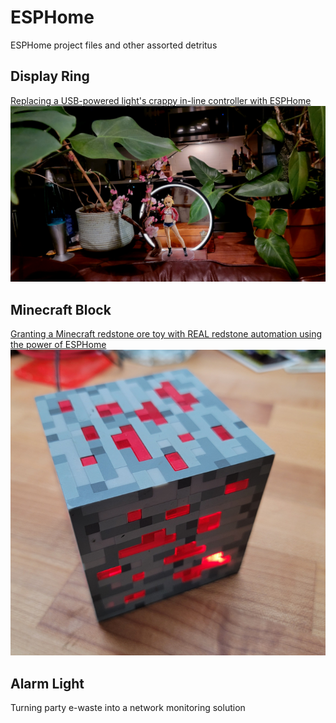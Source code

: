 # ESPHome
ESPHome project files and other assorted detritus 

## Display Ring 
[Replacing a USB-powered light's crappy in-line controller with ESPHome](DisplayRing/README.md)
![DisplayRing](./DisplayRing/displayring_installed.png)

## Minecraft Block
[Granting a Minecraft redstone ore toy with REAL redstone automation using the power of ESPHome](MinecraftBlock/README.md)
![BlockOutside](./MinecraftBlock/minecraft_block_outside.png)

## Alarm Light 
Turning party e-waste into a network monitoring solution